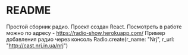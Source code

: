 # README
Простой сборник радио.
Проект создан React.
Посмотреть в работе можно по адресу - https://radio-show.herokuapp.com/ 
Пример добавления радио через консоль
Radio.create(r_name: "Nrj", r_url: "http://cast.nrj.in.ua/nrj")
